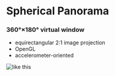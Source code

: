 # Spherical Panorama
### 360°×180° virtual window
* equirectangular 2:1 image projection
* OpenGL
* accelerometer-oriented

![like this](https://raw.github.com/robbykraft/SphericalPanorama/master/360%20Panorama/marsh.jpg)